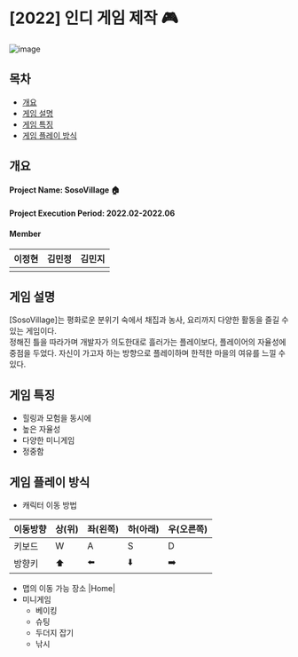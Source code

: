 # [2022] 인디 게임 제작 🎮
![image](https://user-images.githubusercontent.com/66003567/216812011-6688b863-01be-4218-8c18-7915ccbdff35.png)

## 목차
  - [개요](#개요) 
  - [게임 설명](#게임-설명)
  - [게임 특징](#게임-특징)
  - [게임 플레이 방식](#게임-플레이-방식)

## 개요
#### Project Name: SosoVillage 🏠
#### Project Execution Period: 2022.02-2022.06
#### Member
|이정현|김민정|김민지|
|------|---|---|
||||

## 게임 설명
[SosoVillage]는 평화로운 분위기 숙에서 채집과 농사, 요리까지 다양한 활동을 즐길 수 있는 게임이다.<br> 정해진 틀을 따라가며 개발자가 의도한대로 흘러가는 플레이보다, 플레이어의 자율성에 중점을 두었다. 자신이 가고자 하는 방향으로 플레이하며 한적한 마을의 여유를 느낄 수 있다.

## 게임 특징
- 힐링과 모험을 동시에
- 높은 자율성
- 다양한 미니게임
- 정중함

## 게임 플레이 방식
- 캐릭터 이동 방법

|이동방향|상(위)|좌(왼쪽)|하(아래)|우(오른쪽)|
|---|---|---|---|---|
|키보드| W | A | S | D |
|방향키|⬆️|⬅️|⬇️|➡️|

- 맵의 이동 가능 장소
|Home|
- 미니게임
  - 베이킹
  - 슈팅
  - 두더지 잡기
  - 낚시
